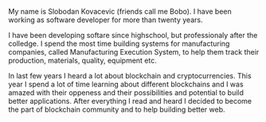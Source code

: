 My name is Slobodan Kovacevic (friends call me Bobo). I have been working as software developer for more than twenty years.

I have been developing softare since highschool, but professionaly after the colledge. I spend the most time building systems for manufacturing companies, called Manufacturing Execution System, to help them track their production, materials, quality, equipment etc. 

In last few years I heard a lot about blockchain and cryptocurrencies. This year I spend a lot of time learning about different blockchains and I was amazed with their oppeness and their possibilities and potential to build better applications. After everything I read and heard I decided to become the part of blockchain community and to help building better web.